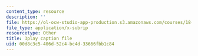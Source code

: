 ```yaml
---
content_type: resource
description: ''
file: https://ol-ocw-studio-app-production.s3.amazonaws.com/courses/18-03sc-differential-equations-fall-2011/00d8c3c5406d52c4bc4d33666fbb1c84_tVzaX9u6YAE.vtt
file_type: application/x-subrip
resourcetype: Other
title: 3play caption file
uid: 00d8c3c5-406d-52c4-bc4d-33666fbb1c84
---
```

